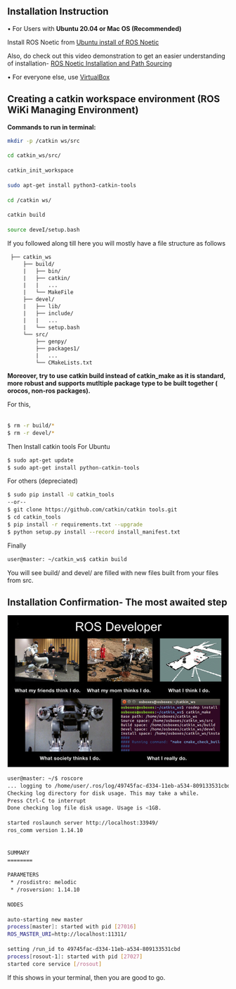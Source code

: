 ## Installation Instruction

•	For Users with **Ubuntu 20.04 or Mac OS (Recommended)**
 
Install ROS Noetic from 
[Ubuntu install of ROS Noetic](http://wiki.ros.org/noetic/Installation/Ubuntu)

Also, do check out this video demonstration to get an easier understanding of installation-
[ROS Noetic Installation and Path Sourcing](https://youtu.be/PowY8dV36DY)

•	For everyone else, use 
[VirtualBox]()

## Creating a catkin workspace environment (ROS WiKi Managing Environment)

**Commands to run in terminal:**

```bash
mkdir -p /catkin ws/src

cd catkin_ws/src/

catkin_init_workspace

sudo apt-get install python3-catkin-tools

cd /catkin ws/

catkin build

source deveI/setup.bash
```




If you followed along till here you will mostly have a file structure as follows


     ├── catkin_ws
         ├── build/
         |   ├── bin/
         |   ├── catkin/
         |   |   ...
         |   └── MakeFile
         ├── devel/
         |   ├── lib/
         |   ├── include/
         |   |   ...
         |   └── setup.bash
         └── src/
             ├── genpy/
             ├── packages1/
             |   ...
             └── CMakeLists.txt
           
**Moreover, try to use catkin build instead of catkin_make as it is standard,
more robust and supports mutltiple package type to be built together ( orocos, non-ros packages).**
             
 For this,
 
 ```bash
 
$ rm -r build/*
$ rm -r devel/*
```
Then Install catkin tools For Ubuntu

```bash
$ sudo apt-get update
$ sudo apt-get install python-catkin-tools
```
For others (depreciated)

```bash
$ sudo pip install -U catkin_tools
--or--
$ git clone https://github.com/catkin/catkin tools.git
$ cd catkin_tools
$ pip install -r requirements.txt --upgrade
$ python setup.py install --record install_manifest.txt
```


Finally

```bash
user@master: ~/catkin_ws$ catkin build
```
You will see build/ and devel/ are filled with new files built from your files from src.

## Installation Confirmation- The most awaited step

![Final Step](ROS.png)

```bash
user@master: ~/$ roscore
... logging to /home/user/.ros/log/49745fac-d334-11eb-a534-809133531cbd/roslaunch-user-27006.log
Checking log directory for disk usage. This may take a while.
Press Ctrl-C to interrupt
Done checking log file disk usage. Usage is <1GB.

started roslaunch server http://localhost:33949/
ros_comm version 1.14.10


SUMMARY
========

PARAMETERS
 * /rosdistro: melodic
 * /rosversion: 1.14.10

NODES

auto-starting new master
process[master]: started with pid [27016]
ROS_MASTER_URI=http://localhost:11311/

setting /run_id to 49745fac-d334-11eb-a534-809133531cbd
process[rosout-1]: started with pid [27027]
started core service [/rosout]
```

If this shows in your terminal, then you are good to go.




